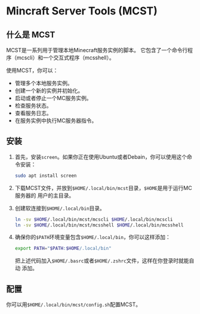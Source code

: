 # Mincraft Server Tools (MCST)

## 什么是 MCST

MCST是一系列用于管理本地Minecraft服务实例的脚本。
它包含了一个命令行程序（mcscli）和一个交互式程序（mcsshell）。

使用MCST，你可以：
- 管理多个本地服务实例。
- 创建一个新的实例并初始化。
- 启动或者停止一个MC服务实例。
- 检查服务状态。
- 查看服务日志。
- 在服务实例中执行MC服务器指令。

## 安装

1. 首先，安装`screen`。如果你正在使用Ubuntu或者Debain，你可以使用这个命令安装：
    ```sh
    sudo apt install screen
    ```
2. 下载MCST文件，并放到`$HOME/.local/bin/mcst`目录，`$HOME`是用于运行MC服务器的
   用户的主目录。

3. 创建软连接到`$HOME/.local/bin`目录。
   ```sh
   ln -sv $HOME/.local/bin/mcst/mcscli $HOME/.local/bin/mcscli
   ln -sv $HOME/.local/bin/mcst/mcsshell $HOME/.local/bin/mcsshell
   ```

4. 确保你的`$PATH`环境变量包含`$HOME/.local/bin`，你可以这样添加：
   ```sh
   export PATH="$PATH:$HOME/.local/bin"
   ```
   把上述代码加入`$HOME/.basrc`或者`$HOME/.zshrc`文件，这样在你登录时就能自动
   添加。

## 配置

你可以用`$HOME/.local/bin/mcst/config.sh`配置MCST。

